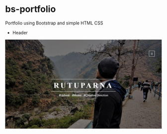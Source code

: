 # bs-portfolio
Portfolio using Bootstrap and simple HTML CSS

- Header
<img src=https://github.com/rutuparna07/bs-portfolio/blob/master/head.JPG>
